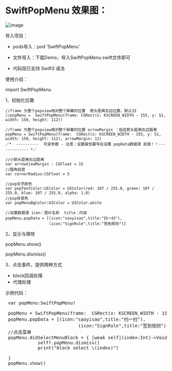 # SwiftPopMenu 效果图：

![image](https://github.com/TangledHusky/SwiftPopMenu/blob/master/swiftPopMenu.gif)

 导入项目：

- pods导入：pod 'SwiftPopMenu'

- 文件导入：下载Demo，导入SwiftPopMenu.swift文件即可

- 代码现已支持 Swift3 语法

 使用介绍：

import SwiftPopMenu


 1、初始化位置

    //frame 为整个popview相对整个屏幕的位置  箭头距离右边位置，默认15
    //popMenu =  SwiftPopMenu(frame: CGRect(x: KSCREEN_WIDTH - 155, y: 51, width: 150, height: 112))

    //frame 为整个popview相对整个屏幕的位置 arrowMargin ：指定箭头距离右边距离
    popMenu = SwiftPopMenu(frame:  CGRect(x: KSCREEN_WIDTH - 155, y: 51, width: 150, height: 112), arrowMargin: 12)
    ／*  ----------  可变参数 - 注意：设置属性要写在设置 popData数据源 前面！！------------- *／
    
    //小箭头距离右边距离
    var arrowViewMargin : CGFloat = 15
    //圆角弧度
    var cornorRadius:CGFloat = 5
    
    //pop文字颜色
    var popTextColor:UIColor = UIColor(red: 107 / 255.0, green: 107 / 255.0, blue: 107 / 255.0, alpha: 1.0)
    //pop背景色
    var popMenuBgColor:UIColor = UIColor.white
    
    //设置数据源 icon：图片名称  title：内容
    popMenu.popData = [(icon:"saoyisao",title:"扫一扫"),
                       (icon:"SignRule",title:"签到规则")]   



 2、显示与移除

 popMenu.show()

 popMenu.dismiss()  


 3、点击事件，提供两种方式
 
 - block回调处理
 - 代理处理


 示例代码：
<pre>
 var popMenu:SwiftPopMenu!

 popMenu = SwiftPopMenu(frame:  CGRect(x: KSCREEN_WIDTH - 155, y: 51, width: 150, height: 112), arrowMargin: 12)
 popMenu.popData = [(icon:"saoyisao",title:"扫一扫"),
                           (icon:"SignRule",title:"签到规则")]
 //点击菜单
 popMenu.didSelectMenuBlock = { [weak self](index:Int)->Void in
            self?.popMenu.dismiss()
            print("block select \(index)")
            
 }
 popMenu.show()

</pre>





